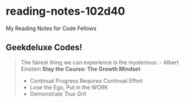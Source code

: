 # reading-notes-102d40
My Reading Notes for Code Fellows 
## Geekdeluxe Codes!
> The fairest thing we can experience is the mysterious. - Albert Einstein
> **Stay the Course: The Growth Mindset**
> * Continual Progress Requires Continual Effort
> * Lose the Ego, Put in the WORK
> * Demonstrate *True Grit*
> 
>  
